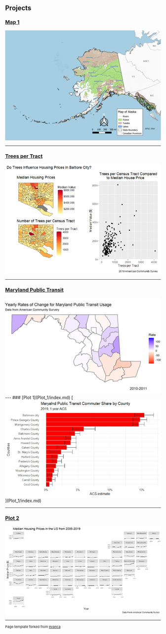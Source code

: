 
## Projects 

### [Map 1](Project_Map1/index.md)
 [<img src="images/Map1.jpg?raw=true"/>](/Project_Map1/index.md)

---
### [Trees per Tract](Trees_per_tracts/index.md)
 [<img src="images/Trees_and_Prices.jpeg?raw=true"/>](Trees_per_tracts/index.md)
 
---
### [Maryland Public Transit](Maryland_Public_Transit/index.md)
<img src="images/MDPT.gif">
---
### [Plot 1](Plot_1/index.md)
[<img src="images/MD_PT_Commuter.jpeg?raw=true"/>](Plot_1/index.md)

---
### [Plot 2](Plot_2/index.md) 
[<img src="images/Median_Housing_prices.jpeg?raw=true"/>](/Plot_2/index.md)







---
<p style="font-size:11px">Page template forked from <a href="https://github.com/evanca/quick-portfolio">evanca</a></p>
<!-- Remove above link if you don't want to attibute -->
